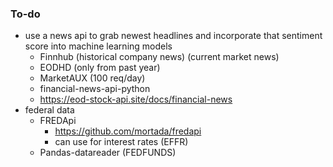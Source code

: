 ### To-do
- use a news api to grab newest headlines and incorporate that sentiment score into machine learning models
    - Finnhub (historical company news) (current market news)
    - EODHD (only from past year)
    - MarketAUX (100 req/day)
    - financial-news-api-python
    - https://eod-stock-api.site/docs/financial-news
- federal data
    - FREDApi
        - https://github.com/mortada/fredapi
        - can use for interest rates (EFFR)
    - Pandas-datareader (FEDFUNDS)